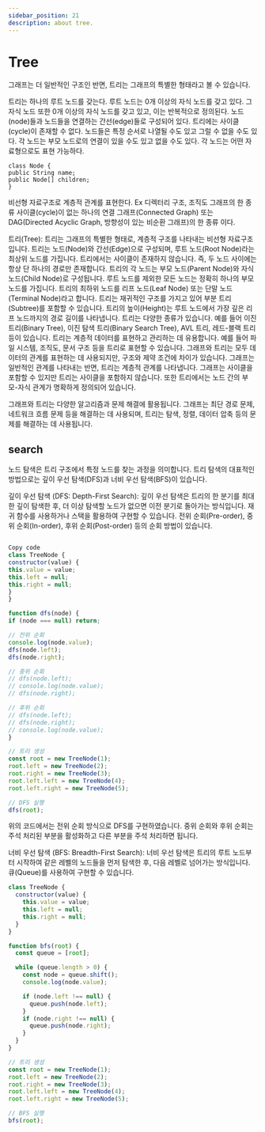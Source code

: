 ```yaml
---
sidebar_position: 21
description: about tree.
---
```


# Tree

그래프는 더 일반적인 구조인 반면, 트리는 그래프의 특별한 형태라고 볼 수 있습니다.

트리는 하나의 루트 노드를 갖는다.
루트 노드는 0개 이상의 자식 노드를 갖고 있다.
그 자식 노드 또한 0개 이상의 자식 노드를 갖고 있고, 이는 반복적으로 정의된다.
노드(node)들과 노드들을 연결하는 간선(edge)들로 구성되어 있다.
트리에는 사이클(cycle)이 존재할 수 없다.
노드들은 특정 순서로 나열될 수도 있고 그럴 수 없을 수도 있다.
각 노드는 부모 노드로의 연결이 있을 수도 있고 없을 수도 있다.
각 노드는 어떤 자료형으로도 표현 가능하다.

```
class Node {
public String name;
public Node[] children;
}
```

비선형 자료구조로 계층적 관계를 표현한다. Ex 디렉터리 구조, 조직도
그래프의 한 종류
사이클(cycle)이 없는 하나의 연결 그래프(Connected Graph)
또는 DAG(Directed Acyclic Graph, 방향성이 있는 비순환 그래프)의 한 종류 이다.

트리(Tree):
트리는 그래프의 특별한 형태로, 계층적 구조를 나타내는 비선형 자료구조입니다.
트리는 노드(Node)와 간선(Edge)으로 구성되며, 루트 노드(Root Node)라는 최상위 노드를 가집니다.
트리에서는 사이클이 존재하지 않습니다. 즉, 두 노드 사이에는 항상 단 하나의 경로만 존재합니다.
트리의 각 노드는 부모 노드(Parent Node)와 자식 노드(Child Node)로 구성됩니다.
루트 노드를 제외한 모든 노드는 정확히 하나의 부모 노드를 가집니다.
트리의 최하위 노드를 리프 노드(Leaf Node) 또는 단말 노드(Terminal Node)라고 합니다.
트리는 재귀적인 구조를 가지고 있어 부분 트리(Subtree)를 포함할 수 있습니다.
트리의 높이(Height)는 루트 노드에서 가장 깊은 리프 노드까지의 경로 길이를 나타냅니다.
트리는 다양한 종류가 있습니다. 예를 들어 이진 트리(Binary Tree), 이진 탐색 트리(Binary Search Tree), AVL 트리, 레드-블랙 트리 등이 있습니다.
트리는 계층적 데이터를 표현하고 관리하는 데 유용합니다. 예를 들어 파일 시스템, 조직도, 문서 구조 등을 트리로 표현할 수 있습니다.
그래프와 트리는 모두 데이터의 관계를 표현하는 데 사용되지만, 구조와 제약 조건에 차이가 있습니다. 그래프는 일반적인 관계를 나타내는 반면, 트리는 계층적 관계를 나타냅니다. 그래프는 사이클을 포함할 수 있지만 트리는 사이클을 포함하지 않습니다. 또한 트리에서는 노드 간의 부모-자식 관계가 명확하게 정의되어 있습니다.

그래프와 트리는 다양한 알고리즘과 문제 해결에 활용됩니다. 그래프는 최단 경로 문제, 네트워크 흐름 문제 등을 해결하는 데 사용되며, 트리는 탐색, 정렬, 데이터 압축 등의 문제를 해결하는 데 사용됩니다.

## search

노드 탐색은 트리 구조에서 특정 노드를 찾는 과정을 의미합니다. 트리 탐색의 대표적인 방법으로는 깊이 우선 탐색(DFS)과 너비 우선 탐색(BFS)이 있습니다.

깊이 우선 탐색 (DFS: Depth-First Search):
깊이 우선 탐색은 트리의 한 분기를 최대한 깊이 탐색한 후, 더 이상 탐색할 노드가 없으면 이전 분기로 돌아가는 방식입니다.
재귀 함수를 사용하거나 스택을 활용하여 구현할 수 있습니다.
전위 순회(Pre-order), 중위 순회(In-order), 후위 순회(Post-order) 등의 순회 방법이 있습니다.

```javascript

Copy code
class TreeNode {
constructor(value) {
this.value = value;
this.left = null;
this.right = null;
}
}

function dfs(node) {
if (node === null) return;

// 전위 순회
console.log(node.value);
dfs(node.left);
dfs(node.right);

// 중위 순회
// dfs(node.left);
// console.log(node.value);
// dfs(node.right);

// 후위 순회
// dfs(node.left);
// dfs(node.right);
// console.log(node.value);
}

// 트리 생성
const root = new TreeNode(1);
root.left = new TreeNode(2);
root.right = new TreeNode(3);
root.left.left = new TreeNode(4);
root.left.right = new TreeNode(5);

// DFS 실행
dfs(root);
```

위의 코드에서는 전위 순회 방식으로 DFS를 구현하였습니다. 중위 순회와 후위 순회는 주석 처리된 부분을 활성화하고 다른 부분을 주석 처리하면 됩니다.

너비 우선 탐색 (BFS: Breadth-First Search):
너비 우선 탐색은 트리의 루트 노드부터 시작하여 같은 레벨의 노드들을 먼저 탐색한 후, 다음 레벨로 넘어가는 방식입니다.
큐(Queue)를 사용하여 구현할 수 있습니다.

```javascript
class TreeNode {
  constructor(value) {
    this.value = value;
    this.left = null;
    this.right = null;
  }
}

function bfs(root) {
  const queue = [root];

  while (queue.length > 0) {
    const node = queue.shift();
    console.log(node.value);

    if (node.left !== null) {
      queue.push(node.left);
    }
    if (node.right !== null) {
      queue.push(node.right);
    }
  }
}

// 트리 생성
const root = new TreeNode(1);
root.left = new TreeNode(2);
root.right = new TreeNode(3);
root.left.left = new TreeNode(4);
root.left.right = new TreeNode(5);

// BFS 실행
bfs(root);
```
